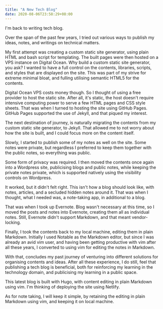 ```yaml
---
title: "A New Tech Blog"
date: 2020-08-06T23:58:29+08:00
---
```

I'm back to writing tech blog.

Over the span of the past few years, I tried out various ways to publish my ideas, notes, and writings on technical matters.

My first attempt was creating a custom static site generator, using plain HTML and bash script for templating. The built pages were then hosted on a VPS instance on Digital Ocean. Why build a custom static site generator, you ask? I wanted to have a full control on the contents, libraries, scripts, and styles that are displayed on the site. This was part of my strive for extreme minimal bloat, and fulling utilising semantic HTML5 for the contents.

Digital Ocean VPS costs money though. So I thought of using a free provider to host the static site. After all, it's static, the host doesn't require intensive computing power to serve a few HTML pages and CSS style sheets. That was when I turned to hosting the site using GitHub Pages. GitHub Pages supported the use of Jekyll, and that piqued my interest.

The next destination of journey, is naturally migrating the contents from my custom static site generator, to Jekyll. That allowed me to not worry about how the site is built, and I could focus more on the content itself.

Slowly, I started to publish some of my notes as well on the site. Some notes were private, but regardless I preferred to keep them together with the public notes, so everything was public.

Some form of privacy was required. I then moved the contents once again into a Wordpress site, publicising blogs and public notes, while keeping the private notes private, which is supported natively using the visibility controls on Wordpress.

It worked, but it didn't felt right. This isn't how a blog should look like, with notes, articles, and a secluded hidden notes around it. That was when I thought, what I needed was, a note-taking app, in additional to a blog.

That was when I took up Evernote. Blog wasn't necessary at this time, so I moved the posts and notes into Evernote, creating them all as individual notes. Still, Evernote didn't support Markdown, and that meant vendor-locking.

Finally, I took the contents back to my local machine, editing them in plain Markdown. Initially I used Notable as the Markdown editor, but since I was already an avid vim user, and having been getting productive with vim after all these years, I converted to using vim for editing the notes in Markdown.

With that, concludes my past journey of venturing into different solutions for organising contents and ideas. After all these experience, I do still, feel that publishing a tech blog is beneficial, both for reinforcing my learning in the technology domain, and publicising my learning in a public space.

This latest blog is built with Hugo, with content editing in plain Markdown using vim. I'm thinking of deploying the site using Netlify.

As for note taking, I will keep it simple, by retaining the editing in plain Markdown using vim, and keeping it on local machine.
